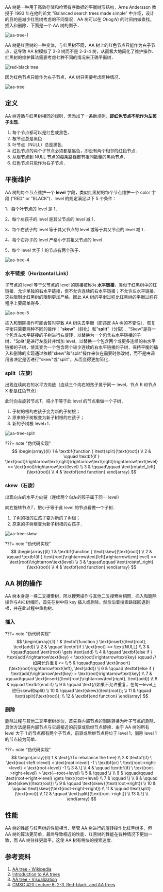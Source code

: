 AA 树是一种用于高效存储和检索有序数据的平衡树形结构，Arne Andersson 教授于 1993 年在他的论文 "Balanced search trees made simple" 中介绍，设计的目的是减少红黑树考虑的不同情况．AA 树可以在 $O(\log N)$ 的时间内做查找，插入和删除．下面是一个 AA 树的例子．

![aa-tree-1](images/aa-tree-1.jpg)

AA 树是红黑树的一种变体，与红黑树不同，AA 树上的红色节点只能作为右子节点．这导致 AA 树模拟了 2-3 树而不是 2-3-4 树，从而极大地简化了维护操作．红黑树的维护算法需要考虑七种不同的情况来正确平衡树．

![red-black tree](images/aa-tree-2.svg)

因为红色节点只能作为右子节点，AA 树只需要考虑两种情况．

![aa-tree](images/aa-tree-3.svg)

## 定义

AA 树遵循与红黑树相同的规则，但添加了一条新规则，**即红色节点不能作为左孩子出现**．

1.  每个节点都可以是红色或黑色．
2.  根节点总是黑色．
3.  叶节点（NULL）总是黑色．
4.  红色节点的两个子节点必须都是黑色，即没有两个相邻的红色节点．
5.  从根节点到 NULL 节点的每条路径都有相同数量的黑色节点．
6.  红色节点只能作为右子节点．

## 平衡维护

AA 树的每个节点维护一个 **level** 字段，类似红黑树的每个节点维护一个 color 字段 ("RED" or "BLACK")．level 的规定满足以下 5 个条件：

1、每个叶节点的 level 是 1．

2、每个左孩子的 level 是其父节点的 level 减 1．

3、每个右孩子的 level 等于其父节点的 level 或等于其父节点的 level 减 1．

4、每个右孙子的 level 严格小于其祖父节点的 level．

5、每个 level 大于 1 的节点有两个孩子．

![aa-tree-4](images/aa-tree-4.jpg)

### 水平链接（Horizontal Link）

子节点的 level 等于父节点的 level 的链接被称为 **水平链接**，类似于红黑树中的红链接．允许单独的右水平链接，但不允许连续的右水平链接；不允许左水平链接．这些限制比红黑树的限制更加严格，因此 AA 树的平衡过程比红黑树的平衡过程在程序上要简单得多．

![aa-tree-5](images/aa-tree-5.jpg)

插入和删除操作可能会暂时导致 AA 树失去平衡（即违反 AA 树的不变性）．恢复平衡只需要两种不同的操作："**skew**"（斜化）和"**split**"（分裂）．"Skew"是将一个包含左水平链接的子树进行右旋转，以替换为一个包含右水平链接的子树．"Split"是进行左旋转并增加 level，以替换一个包含两个或更多连续的右水平链接的子树，使其变为一个包含两个较少连续的右水平链接的子树．保持平衡的插入和删除的实现通过依赖"skew"和"split"操作来仅在需要时修改树，而不是由调用者决定是否进行"skew"或"split"，从而变得更加简化．

### split（左旋）

出现连续向右的水平方向链（连续三个向右的孩子属于同一 level，节点 R 和节点 X 都是红色节点）．

此时向左旋转节点*T*，把小于等于此 level 的节点看做一个子树．

1.  子树的根的右孩子变为新的子树根；
2.  原来的子树根变为新子树根的左孩子；
3.  新的子树根 level+1．

![aa-tree-split](images/aa-tree-split.svg)

???+ note "伪代码实现"
    $$
    \begin{array}{ll}
    1 & \textbf{function } \text{split}(\text{root}) \\
    2 & \qquad \textbf{if } \text{root}\rightarrow\text{right}\rightarrow\text{right}\rightarrow\text{level} == \text{root}\rightarrow\text{level} \\
    3 & \qquad\qquad \text{rotate\_left}(\text{root}) \\
    4 & \textbf{end function}
    \end{array}
    $$

### skew（右旋）

出现向左的水平方向链（连续两个向左的孩子属于同一 level）

向右旋转节点*T*，把小于等于此 level 的节点看做一个子树．

1.  子树的根的左孩子变为新的子树根；
2.  原来的子树根变为新子树根的右孩子．

![aa-tree-skew](images/aa-tree-skew.svg)

???+ note "伪代码实现"
    $$
    \begin{array}{ll}
    1 & \textbf{function } \text{skew}(\text{root}) \\
    2 & \qquad \textbf{if } \text{root}\rightarrow\text{left}\rightarrow\text{level} == \text{root}\rightarrow\text{level} \\
    3 & \qquad\qquad \text{rotate\_right}(\text{root}) \\
    4 & \textbf{end function}
    \end{array}
    $$

## AA 树的操作

AA 树本身是一棵二叉搜索树，所以搜索操作与其他二叉搜索树相同．插入和删除操作与*AVL*树相同，首先在树中将 key 插入或删除，然后沿着搜索路径回退到根，并在此过程中重构树．

### 插入

???+ note "伪代码实现"
    $$
    \begin{array}{ll}
    1 & \textbf{function } \text{insert}(\text{root}, \text{add}) \\
    2 & \qquad \textbf{if } \text{root} == \text{NULL} \\
    3 & \qquad\qquad \text{root} \gets \text{add} \\
    4 & \qquad \textbf{else if } \text{add}\rightarrow\text{key} < \text{root}\rightarrow\text{key} \qquad //如果允许重复<= \\ 
    5 & \qquad\qquad \text{insert}(\text{root}\rightarrow\text{left}, \text{add}) \\
    6 & \qquad \textbf{else if } \text{add}\rightarrow\text{key} > \text{root}\rightarrow\text{key} \\
    7 & \qquad\qquad \text{insert}(\text{root}\rightarrow\text{right}, \text{add}) \\
    8 & \qquad \textbf{end if} \\
    9 & \qquad \text{//如果不允许重复，在每一level上进行skew和split} \\
    10 & \qquad \text{skew}(\text{root}); \\
    11 & \qquad \text{split}(\text{root}); \\
    12 & \textbf{end function}
    \end{array}
    $$

### 删除

删除过程与其他二叉平衡树类似，首先将内部节点的删除转换为叶子节点的删除．具体方法是将内部节点与它最接近的前驱或后继节点替换．由于 AA 树的所有 level 大于 1 的节点都有两个子节点，前驱或后继节点将位于 level 1，删除 level 1 的节点较为简单．

???+ note "伪代码实现"
    $$
    \begin{array}{ll}
    1 &  \text{//To rebalance the tree} \\
    2 &  \textbf{if} \ \text{root->left->level} < \text{root->level} -1 \ \textbf{or} \ \text{root->right->level} < \text{root->level} -1 \\
    3 &  \{ \\
    4 & \qquad \textbf{if} \ \text{root->right->level} > \text{--root->level} \\
    5 & \qquad \{ \\
    6 & \qquad\qquad \text{root->right->level} \gets \text{root->level} \\
    7 & \qquad \} \\
    8 & \qquad \text{skew}(\text{root}) \\
    9 & \qquad \text{skew}(\text{root->right}) \\
    10 & \qquad \text{skew}(\text{root->right->right}) \\
    11 & \qquad \text{split}(\text{root}) \\
    12 & \qquad \text{split}(\text{root->right}) \\
    13 &  \} \\
    \end{array}
    $$

## 性能

AA 树的性能与红黑树的性能相当．尽管 AA 树进行的旋转操作比红黑树多，但 AA 树的算法更简单，最终导致相近的性能．红黑树的性能在各种情况下更加一致，而 AA 树往往更扁平，这使 AA 树有稍快的搜索速度．

## 参考资料

1.  [AA tree - Wikipedia](https://en.wikipedia.org/wiki/AA_tree)
2.  [Introduction to AA trees](https://iq.opengenus.org/aa-trees/)
3.  [AA tree - Visualization](https://kubokovac.eu/gnarley-trees/AAtree.html)
4.  [CMSC 420 Lecture 6: 2-3, Red-black, and AA trees](https://www.cs.umd.edu/class/fall2019/cmsc420-0201/Lects/lect06-aa.pdf)
